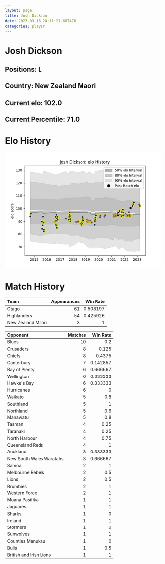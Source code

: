 ```yaml
---  
layout: page  
title: Josh Dickson  
date: 2023-03-16 20:11:21.667476  
categories: player  
---
```

# Josh Dickson

## Positions: L

## Country: New Zealand Maori

## Current elo: 102.0

## Current Percentile: 71.0

# Elo History


![elo history](history_JoshDickson.png)
# Match History


| Team              |   Appearances |   Win Rate |
|:------------------|--------------:|-----------:|
| Otago             |            61 |   0.508197 |
| Highlanders       |            54 |   0.425926 |
| New Zealand Maori |             3 |   1        |

| Opponent                 |   Matches |   Win Rate |
|:-------------------------|----------:|-----------:|
| Blues                    |        10 |   0.2      |
| Crusaders                |         8 |   0.125    |
| Chiefs                   |         8 |   0.4375   |
| Canterbury               |         7 |   0.142857 |
| Bay of Plenty            |         6 |   0.666667 |
| Wellington               |         6 |   0.333333 |
| Hawke's Bay              |         6 |   0.333333 |
| Hurricanes               |         6 |   0        |
| Waikato                  |         5 |   0.8      |
| Southland                |         5 |   1        |
| Northland                |         5 |   0.6      |
| Manawatu                 |         5 |   0.8      |
| Tasman                   |         4 |   0.25     |
| Taranaki                 |         4 |   0.25     |
| North Harbour            |         4 |   0.75     |
| Queensland Reds          |         4 |   1        |
| Auckland                 |         3 |   0.333333 |
| New South Wales Waratahs |         3 |   0.666667 |
| Samoa                    |         2 |   1        |
| Melbourne Rebels         |         2 |   0.5      |
| Lions                    |         2 |   0.5      |
| Brumbies                 |         2 |   1        |
| Western Force            |         2 |   1        |
| Moana Pasifika           |         1 |   1        |
| Jaguares                 |         1 |   1        |
| Sharks                   |         1 |   0        |
| Ireland                  |         1 |   1        |
| Stormers                 |         1 |   0        |
| Sunwolves                |         1 |   1        |
| Counties Manukau         |         1 |   0        |
| Bulls                    |         1 |   0.5      |
| British and Irish Lions  |         1 |   1        |